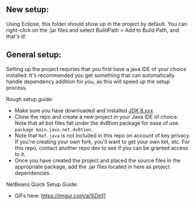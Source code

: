 
New setup:
--

Using Eclipse, this folder should show up in the project by default. You can right-click on the .jar files and select BuildPath > Add to Build Path, and that's it!


General setup:
--

Setting up the project requries that you first have a java IDE of your choice installed. It's recommended you get something that can automatically handle dependency addition for you, as this will speed up the setup process.

Rough setup guide:
- Make sure you have downloaded and installed [JDK 8.xxx](http://www.oracle.com/technetwork/java/javase/downloads/jdk8-downloads-2133151.html)
- Clone the repo and create a new project in your Java IDE of choice. Note that all bot files fall under the dv8tion package for ease of use. `package main.java.net.dv8tion`.
- Note that `Ref.java` is not included in this repo on account of key privacy. If you're creating your own fork, you'll want to get your own ket, etc. For this repo, contact another repo dev to see if you can be granted access to it.
- Once you have created the project and placed the source files in the appropriate package, add the .jar files located in here as project dependencies.

NetBeans Quick Setup Guide:
- GIFs here: https://imgur.com/a/9Zm11
